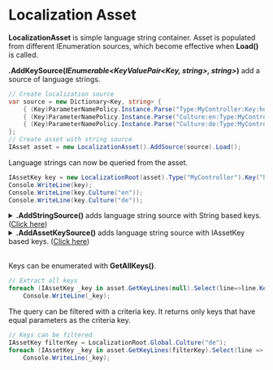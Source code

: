 # Localization Asset
**LocalizationAsset** is simple language string container. Asset is populated from different IEnumeration sources, which become effective when **Load()** is called.

**.AddKeySource(*IEnumerable&lt;KeyValuePair&lt;Key, string&gt;, string&gt;*)** add a source of language strings.

```csharp
// Create localization source
var source = new Dictionary<Key, string> {
    { (Key)ParameterNamePolicy.Instance.Parse("Type:MyController:Key:hello", Key.Root),            "Hello World!" },
    { (Key)ParameterNamePolicy.Instance.Parse("Culture:en:Type:MyController:Key:hello", Key.Root), "Hello World!" },
    { (Key)ParameterNamePolicy.Instance.Parse("Culture:de:Type:MyController:Key:hello", Key.Root), "Hallo Welt!"  }
};
// Create asset with string source
IAsset asset = new LocalizationAsset().AddSource(source).Load();
```

Language strings can now be queried from the asset.

```csharp
IAssetKey key = new LocalizationRoot(asset).Type("MyController").Key("hello");
Console.WriteLine(key);
Console.WriteLine(key.Culture("en"));
Console.WriteLine(key.Culture("de"));
```

<details>
  <summary><b>.AddStringSource()</b> adds language string source with String based keys. (<u>Click here</u>)</summary>
These keys are converted to Key internally when <b>.Load()</b> is called.

```csharp
// Create localization source
var source = new Dictionary<string, string> {
    { "MyController:hello", "Hello World!"    },
    { "en:MyController:hello", "Hello World!" },
    { "de:MyController:hello", "Hallo Welt!"  }
};
// Create asset with string source
IAsset asset = new LocalizationAsset().AddSource(source, "{Culture:}[Type:][Key]").Load();
```
</details>

<details>
  <summary><b>.AddAssetKeySource()</b> adds language string source with IAssetKey based keys. (<u>Click here</u>)</summary>
These keys are converted to Key internally when <b>.Load()</b> is called.

```csharp
// Create localization source
var source = new Dictionary<IAssetKey, string> {
    { new LocalizationRoot().Type("MyController").Key("hello"),               "Hello World!" },
    { new LocalizationRoot().Type("MyController").Key("hello").Culture("en"), "Hello World!" },
    { new LocalizationRoot().Type("MyController").Key("hello").Culture("de"), "Hallo Welt!"  }
};
// Create asset with string source
IAsset asset = new LocalizationAsset().AddSource(source).Load();
```
</details>
<br/>

Keys can be enumerated with **GetAllKeys()**. 

```csharp
// Extract all keys
foreach (IAssetKey _key in asset.GetKeyLines(null).Select(line=>line.Key))
    Console.WriteLine(_key);
```

The query can be filtered with a criteria key. It returns only keys that have equal parameters as the criteria key.

```csharp
// Keys can be filtered
IAssetKey filterKey = LocalizationRoot.Global.Culture("de");
foreach (IAssetKey _key in asset.GetKeyLines(filterKey).Select(line => line.Key))
    Console.WriteLine(_key);
```
